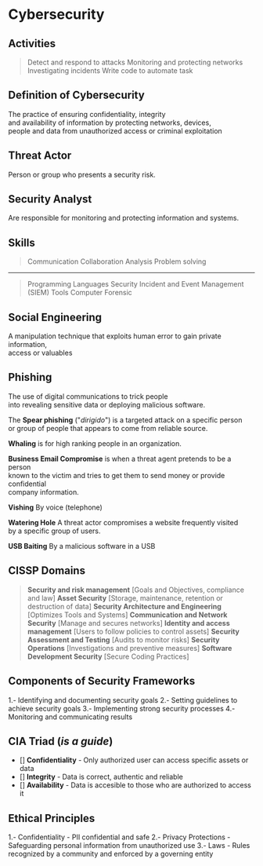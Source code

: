 # Cybersecurity

## Activities

> Detect and respond to attacks
> Monitoring and protecting networks
> Investigating incidents
> Write code to automate task

## Definition of Cybersecurity

The practice of ensuring confidentiality, integrity <br/>
and availability of information by protecting networks, devices, <br/>
people and data from unauthorized access or criminal exploitation <br/>

## Threat Actor

Person or group who presents a security risk.

## Security Analyst

Are responsible for monitoring and protecting information and systems.

## Skills

> Communication
> Collaboration
> Analysis
> Problem solving

---

> Programming Languages
> Security Incident and Event Management (SIEM) Tools
> Computer Forensic

## Social Engineering

A manipulation technique that exploits human error to gain private information, <br/>
access or valuables <br/>

## Phishing

The use of digital communications to trick people <br/>
into revealing sensitive data or deploying malicious software. <br/>

The __Spear phishing__ ("_dirigido_") is a targeted attack on a specific person <br/>
or group of people that appears to come from reliable source. <br/>

__Whaling__ is for high ranking people in an organization. <br/>

__Business Email Compromise__ is when a threat agent pretends to be a person <br/>
known to the victim and tries to get them to send money or provide confidential <br/>
company information. <br/>

__Vishing__ By voice (telephone)

__Watering Hole__ A threat actor compromises a website frequently visited <br/>
by a specific group of users. <br/>

__USB Baiting__ By a malicious software in a USB

## CISSP Domains

> __Security and risk management__ [Goals and Objectives, compliance and law]
> __Asset Security__ [Storage, maintenance, retention or destruction of data]
> __Security Architecture and Engineering__ [Optimizes Tools and Systems]
> __Communication and Network Security__ [Manage and secures networks]
> __Identity and access management__ [Users to follow policies to control assets]
> __Security Assessment and Testing__ [Audits to monitor risks]
> __Security Operations__ [Investigations and preventive measures]
> __Software Development Security__ [Secure Coding Practices]

## Components of Security Frameworks

1.- Identifying and documenting security goals
2.- Setting guidelines to achieve security goals
3.- Implementing strong security processes
4.- Monitoring and communicating results

## CIA Triad (_is a guide_)

- [] __Confidentiality__ - Only authorized user can access specific assets or data
- [] __Integrity__ - Data is correct, authentic and reliable
- [] __Availability__ - Data is accesible to those who are authorized to access it

## Ethical Principles

1.- Confidentiality - PII confidential and safe
2.- Privacy Protections - Safeguarding personal information from unauthorized use
3.- Laws - Rules recognized by a community and enforced by a governing entity








